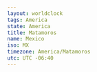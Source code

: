 ```yaml
---
layout: worldclock
tags: America
state: America
title: Matamoros
name: Mexico
iso: MX
timezone: America/Matamoros
utc: UTC -06:40
---
```


